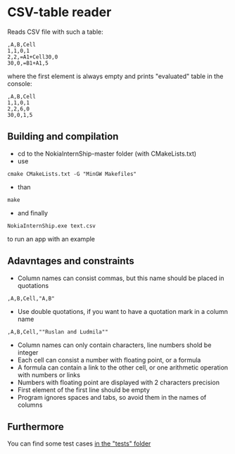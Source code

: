 # CSV-table reader
Reads CSV file with such a table:  
```
,A,B,Cell  
1,1,0,1  
2,2,=A1+Cell30,0  
30,0,=B1+A1,5 
 ```
where the first element is always empty and prints "evaluated" table in the console:
  ```
  ,A,B,Cell
  1,1,0,1
  2,2,6,0
  30,0,1,5
  ```
 ## Building and compilation
- cd to the NokiaInternShip-master folder (with CMakeLists.txt)
- use  
```
cmake CMakeLists.txt -G "MinGW Makefiles"
```
- than  
```
make
```
- and finally 
```
NokiaInternShip.exe text.csv
```
to run an app with an example
## Adavntages and constraints
- Column names can consist commas, but this name should be placed in quotations
```
,A,B,Cell,"A,B"
```
- Use double quotations, if you want to have a quotation mark in a column name
```
,A,B,Cell,""Ruslan and Ludmila""
```
- Column names can only contain characters, line numbers shold be integer
- Each cell can consist a number with floating point, or a formula
- A formula can contain a link to the other cell, or one arithmetic operation with numbers or links
- Numbers with floating point are displayed with 2 characters precision
- First element of the first line should be empty
- Program ignores spaces and tabs, so avoid them in the names of columns
## Furthermore
You can find some test cases [in the "tests" folder](https://github.com/eltsovaad/NokiaInternShip/blob/master/tests/README.md)
